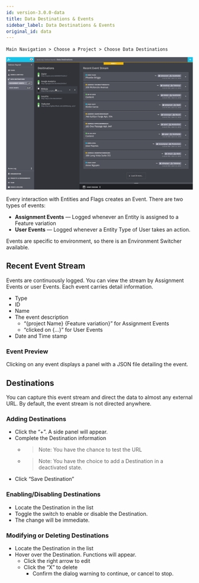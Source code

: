 ```yaml
---
id: version-3.0.0-data
title: Data Destinations & Events
sidebar_label: Data Destinations & Events
original_id: data
---
```


`Main Navigation > Choose a Project > Choose Data Destinations`


![](assets/data-destinations.png)


Every interaction with Entities and Flags creates an Event. There are two types of events:

- __Assignment Events__ — Logged whenever an Entity is assigned to a Feature variation 
- __User Events__ — Logged whenever a Entity Type of User takes an action.

Events are specific to environment, so there is an Environment Switcher available.

## Recent Event Stream

Events are continuously logged. You can view the stream by Assignment Events or user Events. Each event carries detail information.

- Type
- ID
- Name
- The event description
    - “{project Name} {Feature variation}” for Assignment Events
    - “clicked on {…}” for User Events
- Date and Time stamp

### Event Preview
Clicking on any event displays a panel with a JSON file detailing the event.

## Destinations

You can capture this event stream and direct the data to almost any external URL. By default, the event stream is not directed anywhere.

### Adding Destinations

- Click the “+”. A side panel will appear.
- Complete the Destination information
    - > Note: You have the chance to test the URL
    
    - > Note: You have the choice to add a Destination in a deactivated state.
- Click “Save Destination”

### Enabling/Disabling Destinations

- Locate the Destination in the list
- Toggle the switch to enable or disable the Destination.
- The change will be immediate.

### Modifying or Deleting Destinations

- Locate the Destination in the list
- Hover over the Destination. Functions will appear.
    - Click the right arrow to edit
    - Click the “X” to delete
        - Confirm the dialog warning to continue, or cancel to stop.